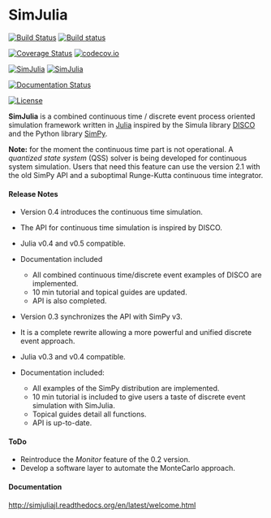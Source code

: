SimJulia
========

[![Build Status](https://travis-ci.org/BenLauwens/SimJulia.jl.svg?branch=continuous)](https://travis-ci.org/BenLauwens/SimJulia.jl)
[![Build status](https://ci.appveyor.com/api/projects/status/djuiegytv44pr54c?svg=true)](https://ci.appveyor.com/project/BenLauwens/simjulia-jl)

[![Coverage Status](https://coveralls.io/repos/BenLauwens/SimJulia.jl/badge.svg?branch=continous)](https://coveralls.io/r/BenLauwens/SimJulia.jl?branch=continuous)
[![codecov.io](http://codecov.io/github/BenLauwens/SimJulia.jl/coverage.svg?branch=continuous)](http://codecov.io/github/BenLauwens/SimJulia.jl?branch=continuous)

[![SimJulia](http://pkg.julialang.org/badges/SimJulia_0.3.svg)](http://pkg.julialang.org/?pkg=SimJulia&ver=0.3)
[![SimJulia](http://pkg.julialang.org/badges/SimJulia_0.4.svg)](http://pkg.julialang.org/?pkg=SimJulia&ver=0.4)

[![Documentation Status](https://readthedocs.org/projects/simjuliajl/badge/?version=latest)](https://readthedocs.org/projects/simjuliajl/?badge=latest)

[![License](http://img.shields.io/badge/license-MIT-brightgreen.svg?style=flat)](LICENSE.md)

**SimJulia** is a combined continuous time / discrete event process oriented simulation framework written in [Julia](http://julialang.org/) inspired by the Simula library [DISCO](w.akira.ruc.dk/~keld/research/DISCO/) and the Python library [SimPy](http://simpy.sourceforge.net/).

**Note:** for the moment the continuous time part is not operational. A *quantized state system* (QSS) solver is being developed for continuous system simulation. Users that need this feature can use the version 2.1 with the old SimPy API and a suboptimal Runge-Kutta continuous time integrator.

#### Release Notes
* Version 0.4 introduces the continuous time simulation.
* The API for continuous time simulation is inspired by DISCO.
* Julia v0.4 and v0.5 compatible.
* Documentation included
  * All combined continuous time/discrete event examples of DISCO are implemented.
  * 10 min tutorial and topical guides are updated.
  * API is also completed.

* Version 0.3 synchronizes the API with SimPy v3.
* It is a complete rewrite allowing a more powerful and unified discrete event approach.
* Julia v0.3 and v0.4 compatible.
* Documentation included:
  * All examples of the SimPy distribution are implemented.
  * 10 min tutorial is included to give users a taste of discrete event simulation with SimJulia.
  * Topical guides detail all functions.
  * API is up-to-date.

#### ToDo

* Reintroduce the *Monitor* feature of the 0.2 version.
* Develop a software layer to automate the MonteCarlo approach.

#### Documentation

<http://simjuliajl.readthedocs.org/en/latest/welcome.html>
